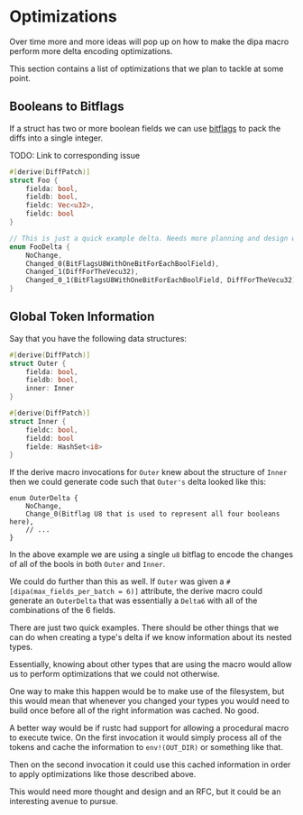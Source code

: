 # Optimizations

Over time more and more ideas will pop up on how to make the dipa macro perform more delta encoding optimizations.

This section contains a list of optimizations that we plan to tackle at some point.

## Booleans to Bitflags

If a struct has two or more boolean fields we can use [bitflags] to pack the diffs into a single integer.

TODO: Link to corresponding issue

```rust
#[derive(DiffPatch)]
struct Foo {
    fielda: bool,
    fieldb: bool,
    fieldc: Vec<u32>,
    fieldc: bool
}

// This is just a quick example delta. Needs more planning and design work.
enum FooDelta {
    NoChange,
    Changed_0(BitFlagsU8WithOneBitForEachBoolField),
    Changed_1(DiffForTheVecu32),
    Changed_0_1(BitFlagsU8WithOneBitForEachBoolField, DiffForTheVecu32)
}
```

[bitflags]: https://github.com/bitflags/bitflags

## Global Token Information

Say that you have the following data structures:

```rust
#[derive(DiffPatch)]
struct Outer {
    fielda: bool,
    fieldb: bool,
    inner: Inner
}

#[derive(DiffPatch)]
struct Inner {
    fieldc: bool,
    fieldd: bool
    fielde: HashSet<i8>
}
```

If the derive macro invocations for `Outer` knew about the structure of `Inner` then we could generate code such
that `Outer's` delta looked like this:

```
enum OuterDelta {
    NoChange,
    Change_0(Bitflag U8 that is used to represent all four booleans here),
    // ...
}
```

In the above example we are using a single `u8` bitflag to encode the changes of all of the bools in both `Outer`
and `Inner`.

We could do further than this as well. If `Outer` was given a `#[dipa(max_fields_per_batch = 6)]` attribute, the derive
macro could generate an `OuterDelta` that was essentially a `Delta6` with all of the combinations of the 6 fields.

There are just two quick examples. There should be other things that we can do when creating a type's delta if we know
information about its nested types.

Essentially, knowing about other types that are using the macro would allow us to perform optimizations that
we could not otherwise.

One way to make this happen would be to make use of the filesystem, but this would mean that whenever you changed your
types you would need to build once before all of the right information was cached. No good.

A better way would be if rustc had support for allowing a procedural macro to execute twice. On the first invocation
it would simply process all of the tokens and cache the information to `env!(OUT_DIR)` or something like that.

Then on the second invocation it could use this cached information in order to apply optimizations like those described
above.

This would need more thought and design and an RFC, but it could be an interesting avenue to pursue.
